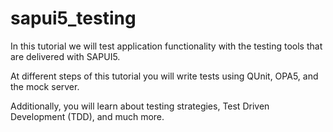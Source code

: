 # sapui5_testing

In this tutorial we will test application functionality with the testing tools that are delivered with SAPUI5. 

At different steps of this tutorial you will write tests using QUnit, OPA5, and the mock server. 

Additionally, you will learn about testing strategies, Test Driven Development (TDD), and much more.
